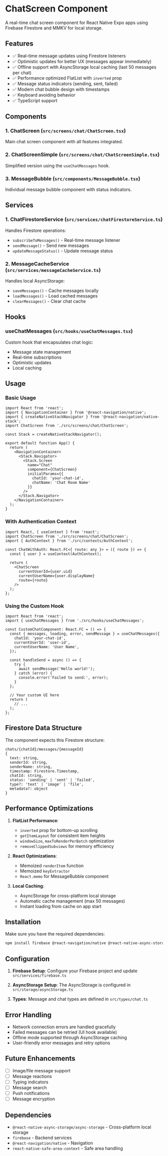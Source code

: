 # ChatScreen Component

A real-time chat screen component for React Native Expo apps using Firebase Firestore and MMKV for local storage.

## Features

- ✅ Real-time message updates using Firestore listeners
- ✅ Optimistic updates for better UX (messages appear immediately)
- ✅ Offline support with AsyncStorage local caching (last 50 messages per chat)
- ✅ Performance optimized FlatList with `inverted` prop
- ✅ Message status indicators (sending, sent, failed)
- ✅ Modern chat bubble design with timestamps
- ✅ Keyboard avoiding behavior
- ✅ TypeScript support

## Components

### 1. ChatScreen (`src/screens/chat/ChatScreen.tsx`)
Main chat screen component with all features integrated.

### 2. ChatScreenSimple (`src/screens/chat/ChatScreenSimple.tsx`)
Simplified version using the `useChatMessages` hook.

### 3. MessageBubble (`src/components/MessageBubble.tsx`)
Individual message bubble component with status indicators.

## Services

### 1. ChatFirestoreService (`src/services/chatFirestoreService.ts`)
Handles Firestore operations:
- `subscribeToMessages()` - Real-time message listener
- `sendMessage()` - Send new messages
- `updateMessageStatus()` - Update message status

### 2. MessageCacheService (`src/services/messageCacheService.ts`)
Handles local AsyncStorage:
- `saveMessages()` - Cache messages locally
- `loadMessages()` - Load cached messages
- `clearMessages()` - Clear chat cache

## Hooks

### useChatMessages (`src/hooks/useChatMessages.tsx`)
Custom hook that encapsulates chat logic:
- Message state management
- Real-time subscriptions
- Optimistic updates
- Local caching

## Usage

### Basic Usage

```tsx
import React from 'react';
import { NavigationContainer } from '@react-navigation/native';
import { createNativeStackNavigator } from '@react-navigation/native-stack';
import ChatScreen from './src/screens/chat/ChatScreen';

const Stack = createNativeStackNavigator();

export default function App() {
  return (
    <NavigationContainer>
      <Stack.Navigator>
        <Stack.Screen 
          name="Chat" 
          component={ChatScreen}
          initialParams={{
            chatId: 'your-chat-id',
            chatName: 'Chat Room Name'
          }}
        />
      </Stack.Navigator>
    </NavigationContainer>
  );
}
```

### With Authentication Context

```tsx
import React, { useContext } from 'react';
import ChatScreen from './src/screens/chat/ChatScreen';
import { AuthContext } from './src/contexts/AuthContext';

const ChatWithAuth: React.FC<{ route: any }> = ({ route }) => {
  const { user } = useContext(AuthContext);
  
  return (
    <ChatScreen
      currentUserId={user.uid}
      currentUserName={user.displayName}
      route={route}
    />
  );
};
```

### Using the Custom Hook

```tsx
import React from 'react';
import { useChatMessages } from './src/hooks/useChatMessages';

const CustomChatComponent: React.FC = () => {
  const { messages, loading, error, sendMessage } = useChatMessages({
    chatId: 'your-chat-id',
    currentUserId: 'user-id',
    currentUserName: 'User Name',
  });

  const handleSend = async () => {
    try {
      await sendMessage('Hello world!');
    } catch (error) {
      console.error('Failed to send:', error);
    }
  };

  // Your custom UI here
  return (
    // ...
  );
};
```

## Firestore Data Structure

The component expects this Firestore structure:

```
chats/{chatId}/messages/{messageId}
{
  text: string,
  senderId: string,
  senderName: string,
  timestamp: Firestore.Timestamp,
  chatId: string,
  status: 'sending' | 'sent' | 'failed',
  type?: 'text' | 'image' | 'file',
  metadata?: object
}
```

## Performance Optimizations

1. **FlatList Performance**:
   - `inverted` prop for bottom-up scrolling
   - `getItemLayout` for consistent item heights
   - `windowSize`, `maxToRenderPerBatch` optimization
   - `removeClippedSubviews` for memory efficiency

2. **React Optimizations**:
   - Memoized `renderItem` function
   - Memoized `keyExtractor`
   - `React.memo` for MessageBubble component

3. **Local Caching**:
   - AsyncStorage for cross-platform local storage
   - Automatic cache management (max 50 messages)
   - Instant loading from cache on app start

## Installation

Make sure you have the required dependencies:

```bash
npm install firebase @react-navigation/native @react-native-async-storage/async-storage
```

## Configuration

1. **Firebase Setup**: Configure your Firebase project and update `src/services/firebase.ts`

2. **AsyncStorage Setup**: The AsyncStorage is configured in `src/storage/asyncStorage.ts`

3. **Types**: Message and chat types are defined in `src/types/chat.ts`

## Error Handling

- Network connection errors are handled gracefully
- Failed messages can be retried (UI hook available)
- Offline mode supported through AsyncStorage caching
- User-friendly error messages and retry options

## Future Enhancements

- [ ] Image/file message support
- [ ] Message reactions
- [ ] Typing indicators
- [ ] Message search
- [ ] Push notifications
- [ ] Message encryption

## Dependencies

- `@react-native-async-storage/async-storage` - Cross-platform local storage
- `firebase` - Backend services
- `@react-navigation/native` - Navigation
- `react-native-safe-area-context` - Safe area handling
